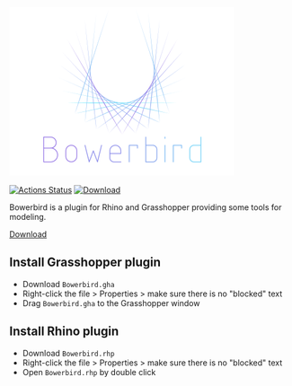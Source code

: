 ![](https://raw.githubusercontent.com/oberbichler/Bowerbird/master/docs/bowerbird_logo.svg?sanitize=true)

[![Actions Status](https://github.com/oberbichler/Bowerbird/workflows/CI/badge.svg?branch=master)](https://github.com/oberbichler/Bowerbird/actions) [![Download](https://img.shields.io/github/downloads/oberbichler/Bowerbird/total.svg)](https://github.com/oberbichler/Bowerbird/releases/latest)

Bowerbird is a plugin for Rhino and Grasshopper providing some tools for modeling.

[Download](https://github.com/oberbichler/Bowerbird/releases/latest)

## Install Grasshopper plugin

* Download `Bowerbird.gha`
* Right-click the file > Properties > make sure there is no "blocked" text
* Drag `Bowerbird.gha` to the Grasshopper window


## Install Rhino plugin

* Download `Bowerbird.rhp`
* Right-click the file > Properties > make sure there is no "blocked" text
* Open `Bowerbird.rhp` by double click
